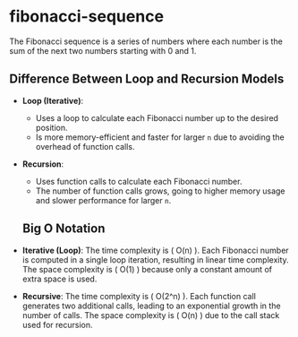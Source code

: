 # fibonacci-sequence
The Fibonacci sequence is a series of numbers where each number is the sum of the next two numbers starting with 0 and 1. 

## Difference Between Loop and Recursion Models

- **Loop (Iterative)**:
  - Uses a loop to calculate each Fibonacci number up to the desired position.
  - Is more memory-efficient and faster for larger `n` due to avoiding the overhead of function calls.

- **Recursion**:
  - Uses function calls to calculate each Fibonacci number.
  - The number of function calls grows, going to higher memory usage and slower performance for larger `n`.


  ## Big O Notation

- **Iterative (Loop)**: The time complexity is \( O(n) \). Each Fibonacci number is computed in a single loop iteration, resulting in linear time complexity. The space complexity is \( O(1) \) because only a constant amount of extra space is used.

- **Recursive**: The time complexity is \( O(2^n) \). Each function call generates two additional calls, leading to an exponential growth in the number of calls. The space complexity is \( O(n) \) due to the call stack used for recursion.

